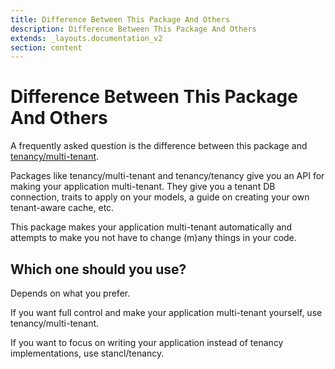 ```yaml
---
title: Difference Between This Package And Others
description: Difference Between This Package And Others
extends: _layouts.documentation_v2
section: content
---
```


# Difference Between This Package And Others

A frequently asked question is the difference between this package and [tenancy/multi-tenant](https://github.com/tenancy/multi-tenant).

Packages like tenancy/multi-tenant and tenancy/tenancy give you an API for making your application multi-tenant. They give you a tenant DB connection, traits to apply on your models, a guide on creating your own tenant-aware cache, etc.

This package makes your application multi-tenant automatically and attempts to make you not have to change (m)any things in your code.

## Which one should you use?

Depends on what you prefer.

If you want full control and make your application multi-tenant yourself, use tenancy/multi-tenant.

If you want to focus on writing your application instead of tenancy implementations, use stancl/tenancy.
